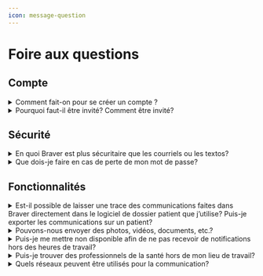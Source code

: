 ```yaml
---
icon: message-question
---
```


# Foire aux questions

## Compte

<details>

<summary>Comment fait-on pour se créer un compte ?</summary>

Si vous êtes professionnels de la santé, vous pouvez télécharger l’application directement dans les magasins d’application (App store ou Play store) et procéder à la création de votre profil. Vous devrez par la suite être validé par l’équipe de Braver, soit en fournissant votre numéro de pratique ainsi qu’une preuve d’identité.

Après avoir été validé, vous pourrez utiliser la version de base gratuite de Braver pour collaborer en toute sécurité! Pour remplir sa mission de permettre aux professionnels de la santé de faire un pas vers le changement, il est primordial pour Braver que le réseau soit inclusif.

</details>

<details>

<summary>Pourquoi faut-il être invité? Comment être invité?</summary>

Braver est un réseau de professionnels de la santé vérifiés. Ainsi, pour être admissible au réseau, vous devez être invité par un professionnel déjà validé sur le réseau qui pourra vous valider à votre tour.&#x20;

Si vous ne connaissez personne sur le réseau qui peut vous inviter, Braver peut procéder à un processus de validation et de vérification manuel.

</details>

## Sécurité

<details>

<summary>En quoi Braver est plus sécuritaire que les courriels ou les textos?</summary>

Braver est une messagerie cryptée de bout en bout, ce qui signifie que chacun des messages que vous envoyez ne peut être déchiffré que par vous et vos interlocuteurs. Les courriels quant à eux ne peuvent pas atteindre le même niveau de sécurité. Même si vous protégez au maximum votre système de gestion de courriels, vous ne pouvez garantir que vos interlocuteurs en ont fait autant. De plus, les courriels peuvent toujours être transférés à des parties non autorisées, et ce, sans laisser de traces.

La cybersécurité de Braver a aussi fait l’objet d’un processus d’audit par le Ministère de la santé et des services sociaux ce qui lui a permis d’obtenir la certification TGV. Pour en apprendre plus sur ce processus de certification, [c'est par ici](http://ti.msss.gouv.qc.ca/Familles-de-services/Bureau-de-certification-et-d-homologation/Certification.aspx)!

</details>

<details>

<summary>Que dois-je faire en cas de perte de mon mot de passe?</summary>

Utilisez notre [guide pour réinitialiser votre mot de passe](https://braver-1.gitbook.io/braver/training/pour-les-professionnels/securite/reinitialiser-son-mot-de-passe)!

</details>

## Fonctionnalités

<details>

<summary>Est-il possible de laisser une trace des communications faites dans Braver directement dans le logiciel de dossier patient que j’utilise? Puis-je exporter les communications sur un patient?</summary>

Braver protège les données échangées, mais ne veut pas les garder en otage! Nous collaborons avec différents partenaires de dossiers informatisés pour s’intégrer à eux et vous offrir l’expérience de communication la plus agréable possible.&#x20;

[Écrivez-nous pour en savoir plus!](mailto:bonjour@braver.health)

En attendant, vous pouvez facilement [exporter le contenu des collaborations en PDF](https://braver-1.gitbook.io/braver/training/pour-les-professionnels/fils-de-discussions/fermer-et-exporter-en-pdf-un-fil-de-discussion) et les joindre directement à votre logiciel de tenue de dossiers pour faciliter votre suivi médico-légal.

</details>

<details>

<summary>Pouvons-nous envoyer des photos, vidéos, documents, etc.?</summary>

Dans la version gratuite de Braver, il vous est permis de partager des photos, des documents et des [messages audios retranscrits](https://braver-1.gitbook.io/braver/training/pour-les-professionnels/fils-de-discussions/ajouter-un-message-vocal-a-une-discussion).&#x20;

La fonctionnalité du partage et de l'[édition de vidéo](https://braver-1.gitbook.io/braver/training/pour-les-professionnels/fils-de-discussions/editer-une-photo-ou-une-video) est une fonctionnalité avancée, tout comme l'[édition de photos](https://braver-1.gitbook.io/braver/training/pour-les-professionnels/fils-de-discussions/editer-une-photo-ou-une-video).

[Contactez-nous si cela fait partie de vos besoins!](https://braverhealth.typeform.com/to/D8CEMzqZ)

</details>

<details>

<summary>Puis-je me mettre non disponible afin de ne pas recevoir de notifications hors des heures de travail?</summary>

Oui, Braver désire protéger l’équilibre entre votre vie professionnelle et votre vie personnelle.&#x20;

Vous pouvez [configurer vos heures de travail](https://braver-1.gitbook.io/braver/training/pour-les-professionnels/gestion-des-notifications/regler-son-horaire-de-disponibilites) pour ne recevoir les notifications que lorsque vous travaillez.&#x20;

Si vous vous absentez, vous pouvez utiliser [la fonctionnalité « Période d'indisponibilité »](https://braver-1.gitbook.io/braver/training/pour-les-professionnels/gestion-des-notifications/regler-sa-periode-dindisponibilite) qui indique clairement votre absence ainsi que votre date de retour à vos collaborateurs.

</details>

<details>

<summary>Puis-je trouver des professionnels de la santé hors de mon lieu de travail?</summary>

Braver vous permet de créer votre propre réseau de collaborateurs, mais vous pouvez aussi trouver n’importe quel professionnel présent sur le réseau Braver et qui désire être visible.&#x20;

Vous pouvez également rechercher par lieu de travail si cela vous est utile; un lieu de travail regroupe tous les membres d'une organisation de santé, accessibles en un seul clic!

</details>

<details>

<summary>Quels réseaux peuvent être utilisés pour la communication?</summary>

Braver fonctionne bien lorsque vous êtes connecté à un réseau wifi, le réseau Internet cellulaire (3G, LTE, 5G), mais pas les réseaux de téléphonie et Bluetooth.&#x20;

Dans ces situations, ce que vous partagez sera stocké temporairement et envoyé lorsque vous serez à nouveau connecté sur l’un des réseaux supportés.

</details>
